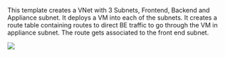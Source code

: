 This template creates a VNet with 3 Subnets, Frontend, Backend and Appliance subnet. It deploys a VM into each of the subnets. It creates a route table containing routes to direct BE traffic to go through the VM in appliance subnet. The route gets associated to the front end subnet. 

<a href="https://portal.azure.com/#create/Microsoft.Template/uri/https%3A%2F%2Fgithub.com%2FNarayanAnnamalai%2Fazure-quickstart-templates%2Fraw%2Fmaster%2F201-userdefined-routes-appliance%2Fazuredeploy.json" target="_blank">
    <img src="http://azuredeploy.net/deploybutton.png"/>
</a>
